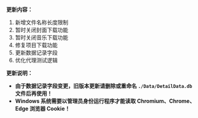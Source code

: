 **更新内容：**

1. 新增文件名称长度限制
2. 暂时关闭封面下载功能
3. 暂时关闭音乐下载功能
4. 修复项目下载功能
5. 更新数据记录字段
6. 优化代理测试逻辑

**更新说明：**

* **由于数据记录字段变更，旧版本更新请删除或重命名 `./Data/DetailData.db` 文件后再使用！**
* **Windows 系统需要以管理员身份运行程序才能读取 Chromium、Chrome、Edge 浏览器 Cookie！**
